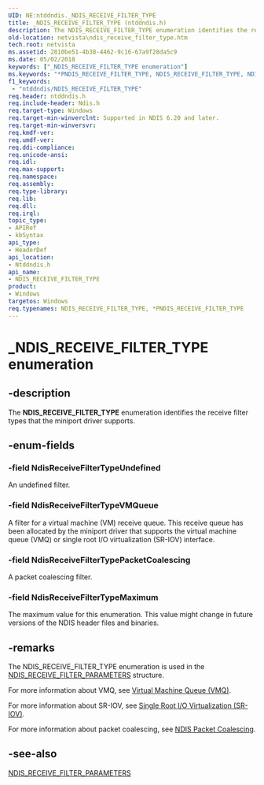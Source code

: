 ```yaml
---
UID: NE:ntddndis._NDIS_RECEIVE_FILTER_TYPE
title: _NDIS_RECEIVE_FILTER_TYPE (ntddndis.h)
description: The NDIS_RECEIVE_FILTER_TYPE enumeration identifies the receive filter types that the miniport driver supports.
old-location: netvista\ndis_receive_filter_type.htm
tech.root: netvista
ms.assetid: 2810be51-4b38-4462-9c16-67a9f28da5c9
ms.date: 05/02/2018
keywords: ["_NDIS_RECEIVE_FILTER_TYPE enumeration"]
ms.keywords: "*PNDIS_RECEIVE_FILTER_TYPE, NDIS_RECEIVE_FILTER_TYPE, NDIS_RECEIVE_FILTER_TYPE enumeration [Network Drivers Starting with Windows Vista], NdisReceiveFilterTypeMaximum, NdisReceiveFilterTypePacketCoalescing, NdisReceiveFilterTypeUndefined, NdisReceiveFilterTypeVMQueue, PNDIS_RECEIVE_FILTER_TYPE, PNDIS_RECEIVE_FILTER_TYPE enumeration pointer [Network Drivers Starting with Windows Vista], _NDIS_RECEIVE_FILTER_TYPE, netvista.ndis_receive_filter_type, ntddndis/NDIS_RECEIVE_FILTER_TYPE, ntddndis/NdisReceiveFilterTypeMaximum, ntddndis/NdisReceiveFilterTypePacketCoalescing, ntddndis/NdisReceiveFilterTypeUndefined, ntddndis/NdisReceiveFilterTypeVMQueue, ntddndis/PNDIS_RECEIVE_FILTER_TYPE, virtual_machine_queue_ref_8965d6c0-b700-46cd-9386-0e2cdc5da4c9.xml"
f1_keywords:
 - "ntddndis/NDIS_RECEIVE_FILTER_TYPE"
req.header: ntddndis.h
req.include-header: Ndis.h
req.target-type: Windows
req.target-min-winverclnt: Supported in NDIS 6.20 and later.
req.target-min-winversvr: 
req.kmdf-ver: 
req.umdf-ver: 
req.ddi-compliance: 
req.unicode-ansi: 
req.idl: 
req.max-support: 
req.namespace: 
req.assembly: 
req.type-library: 
req.lib: 
req.dll: 
req.irql: 
topic_type:
- APIRef
- kbSyntax
api_type:
- HeaderDef
api_location:
- Ntddndis.h
api_name:
- NDIS_RECEIVE_FILTER_TYPE
product:
- Windows
targetos: Windows
req.typenames: NDIS_RECEIVE_FILTER_TYPE, *PNDIS_RECEIVE_FILTER_TYPE
---
```


# _NDIS_RECEIVE_FILTER_TYPE enumeration


## -description


The <b>NDIS_RECEIVE_FILTER_TYPE</b> enumeration identifies the receive filter types that the miniport driver
  supports.


## -enum-fields




### -field NdisReceiveFilterTypeUndefined

An undefined filter.


### -field NdisReceiveFilterTypeVMQueue

A filter for a virtual machine (VM) receive queue. This receive queue has been allocated by the miniport driver that supports the virtual machine queue (VMQ) or single root I/O virtualization (SR-IOV) interface.


### -field NdisReceiveFilterTypePacketCoalescing

A packet coalescing filter.


### -field NdisReceiveFilterTypeMaximum

The maximum value for this enumeration. This value might change in future versions of the NDIS
     header files and binaries.


## -remarks



The NDIS_RECEIVE_FILTER_TYPE enumeration is used in the 
    <a href="https://docs.microsoft.com/windows-hardware/drivers/ddi/ntddndis/ns-ntddndis-_ndis_receive_filter_parameters">
    NDIS_RECEIVE_FILTER_PARAMETERS</a> structure.

For more information about VMQ, see <a href="https://docs.microsoft.com/windows-hardware/drivers/network/virtual-machine-queue--vmq-">Virtual Machine Queue (VMQ)</a>.

For more information about SR-IOV, see <a href="https://docs.microsoft.com/windows-hardware/drivers/network/single-root-i-o-virtualization--sr-iov-">Single Root I/O Virtualization (SR-IOV)</a>.

For more information about packet coalescing, see <a href="https://docs.microsoft.com/windows-hardware/drivers/network/ndis-packet-coalescing">NDIS Packet Coalescing</a>.




## -see-also




<a href="https://docs.microsoft.com/windows-hardware/drivers/ddi/ntddndis/ns-ntddndis-_ndis_receive_filter_parameters">
   NDIS_RECEIVE_FILTER_PARAMETERS</a>
 

 

